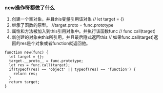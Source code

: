 ### new操作符都做了什么

1. 创建一个空对象，并且this变量引用该对象 // let target = {}
2. 继承了函数的原型。 //target.proto = func.prototype
3. 属性和方法被加入到this引用对象中。并执行该函数func // func.call(target)
4. 新创建的对象由this所引用，并且最后隐式返回this // 如果func.call(target)返回的res是个对象或者function就返回他。

```
function new(func) {
  let target = {};
  target.__proto__ = func.prototype;
  let res = func.call(target);
  if(typeof(res) == 'object' || typeof(res) == 'function') {
    return res;
  }
  return target;
}
```